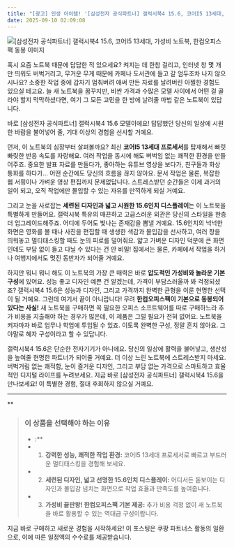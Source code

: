 ```yaml
---
title: "[광고] 인생 아이템! '[삼성전자 공식파트너] 갤럭시북4 15.6, 코어I5 13세대, 가성비 노트북, 한컴오피스팩 동봉'을(를) 만나보세요."
date: 2025-09-10 02:09:08
---
```

![[삼성전자 공식파트너] 갤럭시북4 15.6, 코어I5 13세대, 가성비 노트북, 한컴오피스팩 동봉 이미지](https://ads-partners.coupang.com/image1/VJGNZ5jza3tVqRKcVHA3P8QltIF_JmEqiuM9yplHo5P-fewmJ6yR7lyAb_1RNlIV89xGnYp5MKmqRLMDFySAt2UPRF9fz1He8FHaf2SKi93ljKX3vGnDrwIkmNNVx9jPyMKOBpPOm3D8nSsNfX1jXmi1EjgykKoqQx-lpY4lCayLZ_h37-5p3xZBTv6910uEr3NG-15lgT38Zc-1aEmKJU1H9pki4AmtDzd9PujXwgJW6tkHhJ261RJ45cw4l4CXofn3KF3xcrK5xTsPBNeA1iiqXJhGGKZGm6lS6EcD0maKrfXciA==)

혹시 요즘 노트북 때문에 답답한 적 있으세요? 켜지는 데 한참 걸리고, 인터넷 창 몇 개만 띄워도 버벅거리고, 무거운 무게 때문에 카페나 도서관에 들고 갈 엄두조차 나지 않으시나요? 소중한 작업 중에 갑자기 멈춰버려 애써 만든 자료를 날려버린 아찔한 경험도 있으실 테고요. 늘 새 노트북을 꿈꾸지만, 비싼 가격과 수많은 모델 사이에서 어떤 걸 골라야 할지 막막하셨다면, 여기 그 모든 고민을 한 방에 날려줄 마법 같은 노트북이 있답니다.

바로 [삼성전자 공식파트너] 갤럭시북4 15.6 모델이에요! 답답했던 당신의 일상에 시원한 바람을 불어넣어 줄, 기대 이상의 경험을 선사할 거예요.

먼저, 이 노트북의 심장부터 살펴볼까요? 최신 **코어I5 13세대 프로세서**를 탑재해서 빠릿빠릿한 반응 속도를 자랑해요. 여러 작업을 동시에 해도 버벅임 없는 쾌적한 환경을 만들어주죠. 중요한 발표 자료를 만들다가, 좋아하는 유튜브 영상을 보다가, 친구들과 화상 통화를 하다가... 어떤 순간에도 당신의 흐름을 끊지 않아요. 문서 작업은 물론, 복잡한 웹 서핑이나 가벼운 영상 편집까지 문제없답니다. 스트레스받던 순간들은 이제 과거의 일이 되고, 오직 작업에만 몰입할 수 있는 자유를 만끽하게 되실 거예요.

그리고 눈을 사로잡는 **세련된 디자인과 넓고 시원한 15.6인치 디스플레이**는 이 노트북을 특별하게 만들어요. 갤럭시북 특유의 매끈하고 고급스러운 외관은 당신의 스타일을 한층 더 업그레이드해주죠. 어디에 두어도 빛나는 존재감을 뽐낼 거예요. 15.6인치의 넉넉한 화면은 영화를 볼 때나 사진을 편집할 때 생생한 색감과 몰입감을 선사하고, 여러 창을 띄워놓고 멀티태스킹할 때도 눈의 피로를 덜어줘요. 얇고 가벼운 디자인 덕분에 큰 화면인데도 부담 없이 들고 다닐 수 있다는 건 안 비밀! 집에서는 물론, 카페에서 작업을 하거나 여행지에서도 멋진 동반자가 되어줄 거예요.

하지만 뭐니 뭐니 해도 이 노트북의 가장 큰 매력은 바로 **압도적인 가성비와 놀라운 기본 구성**에 있어요. 성능 좋고 디자인 예쁜 건 알겠는데, 가격이 부담스러울까 봐 걱정되셨죠? 갤럭시북4 15.6은 성능과 디자인, 그리고 가격까지 완벽한 균형을 이룬 현명한 선택이 될 거예요. 그런데 여기서 끝이 아니랍니다! 무려 **한컴오피스팩이 기본으로 동봉되어 있다는 사실!** 새 노트북을 구매하면 꼭 필요한 오피스 소프트웨어를 따로 구매하느라 추가 비용을 지출해야 하는 경우가 많은데, 이 제품은 그럴 필요가 전혀 없어요. 노트북을 켜자마자 바로 업무나 학업에 투입될 수 있죠. 이토록 완벽한 구성, 정말 흔치 않아요. 그야말로 혜자 구성이라고 할 수 있답니다.

갤럭시북4 15.6은 단순한 전자기기가 아니에요. 당신의 일상에 활력을 불어넣고, 생산성을 높여줄 현명한 파트너가 되어줄 거예요. 더 이상 느린 노트북에 스트레스받지 마세요. 버벅거림 없는 쾌적함, 눈이 즐거운 디자인, 그리고 부담 없는 가격으로 스마트하고 효율적인 디지털 라이프를 누려보세요. 지금 바로 [삼성전자 공식파트너] 갤럭시북4 15.6을 만나보세요! 이 특별한 경험, 절대 후회하지 않으실 거예요.

---

**


> ### 이 상품을 선택해야 하는 이유
> - :**
> - 1.  **강력한 성능, 쾌적한 작업 환경:** 코어I5 13세대 프로세서로 빠르고 부드러운 멀티태스킹을 경험해 보세요.
> - 2.  **세련된 디자인, 넓고 선명한 15.6인치 디스플레이:** 어디서든 돋보이는 디자인과 몰입감 넘치는 화면으로 작업 효율과 만족도를 높여줍니다.
> - 3.  **가성비 끝판왕! 한컴오피스팩 기본 제공:** 추가 비용 걱정 없이 새 노트북을 바로 활용할 수 있는 역대급 구성이랍니다.


지금 바로 구매하고 새로운 경험을 시작하세요!
이 포스팅은 쿠팡 파트너스 활동의 일환으로, 이에 따른 일정액의 수수료를 제공받습니다.

